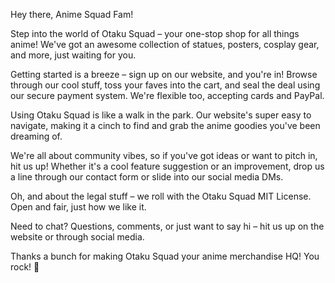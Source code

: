 Hey there, Anime Squad Fam!

Step into the world of Otaku Squad – your one-stop shop for all things anime! We've got an awesome collection of statues, posters, cosplay gear, and more, just waiting for you.

Getting started is a breeze – sign up on our website, and you're in! Browse through our cool stuff, toss your faves into the cart, and seal the deal using our secure payment system. We're flexible too, accepting cards and PayPal.

Using Otaku Squad is like a walk in the park. Our website's super easy to navigate, making it a cinch to find and grab the anime goodies you've been dreaming of.

We're all about community vibes, so if you've got ideas or want to pitch in, hit us up! Whether it's a cool feature suggestion or an improvement, drop us a line through our contact form or slide into our social media DMs.

Oh, and about the legal stuff – we roll with the Otaku Squad MIT License. Open and fair, just how we like it.

Need to chat? Questions, comments, or just want to say hi – hit us up on the website or through social media.

Thanks a bunch for making Otaku Squad your anime merchandise HQ! You rock! 🌟
